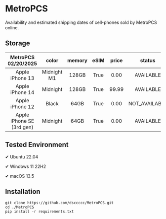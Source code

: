 # MetroPCS
Availability and estimated shipping dates of cell-phones sold by MetroPCS online.
## Storage
|MetroPCS 02/20/2025|color|memory|eSIM|price|status|shipping from|shipping to|
|:--:|:--:|:--:|:--:|:--:|:--:|:--:|:--:|
|Apple iPhone 13|Midnight M1|128GB|True|0.00|AVAILABLE|02/20/2025|02/24/2025|
|Apple iPhone 14|Midnight|128GB|True|99.99|AVAILABLE|02/20/2025|02/24/2025|
|Apple iPhone 12|Black|64GB|True|0.00|NOT_AVAILABLE|02/27/2025|03/05/2025|
|Apple iPhone SE (3rd gen)|Midnight|64GB|True|0.00|AVAILABLE|02/20/2025|02/24/2025|

## Tested Environment
✔ Ubuntu 22.04

✔ Windows 11 22H2

✔ macOS 13.5
## Installation
```
git clone https://github.com/dsccccc/MetroPCS.git
cd ./MetroPCS
pip install -r requirements.txt
```
